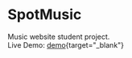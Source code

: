 # SpotMusic
 Music website student project. <br>
 Live Demo: [demo](https://example.com){target="_blank"}

